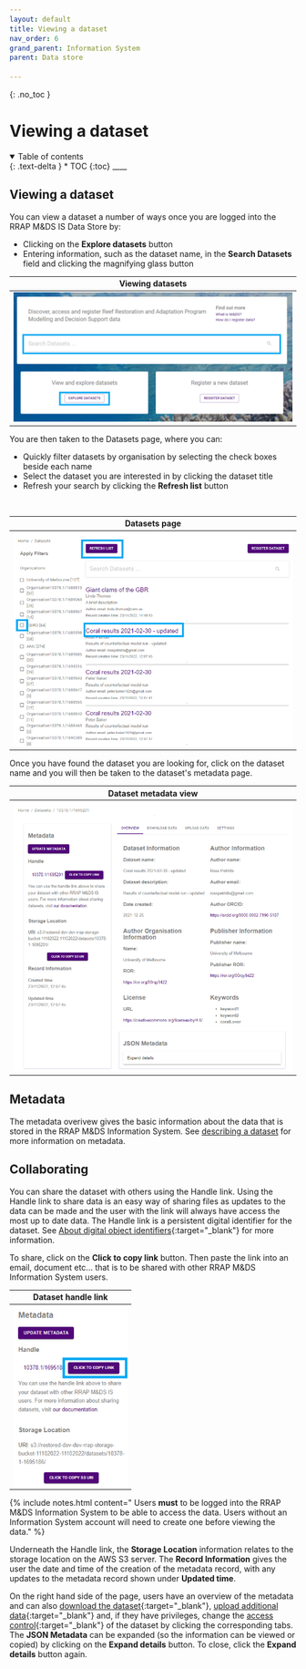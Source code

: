 ```yaml
---
layout: default
title: Viewing a dataset
nav_order: 6
grand_parent: Information System
parent: Data store

---
```

{: .no_toc }
# Viewing a dataset
<details  open markdown="block">
  <summary>
    Table of contents
  </summary>
{: .text-delta }
* TOC
{:toc}
____
</details>

## Viewing a dataset
You can view a dataset a number of ways once you are logged into the RRAP M&DS IS Data Store by:

* Clicking on the **Explore datasets** button
* Entering information, such as the dataset name, in the **Search Datasets** field and clicking the magnifying glass button



|                                     Viewing datasets                             |
| :-----------------------------------------------------------------------------: |
| <img src="../../assets/images/data_store/viewDataset.png" alt="drawing" width="600"/>      |

You are then taken to the Datasets page, where you can:
* Quickly filter datasets by organisation by selecting the check boxes beside each name
* Select the dataset you are interested in by clicking the dataset title 
* Refresh your search by clicking the **Refresh list** button

<br>

|                                     Datasets page                               |
| :-----------------------------------------------------------------------------: |
| <img src="../../assets/images/data_store/viewDataset2.png" alt="drawing" width="600"/>     |



Once you have found the dataset you are looking for, click on the dataset name and you will then be taken to the dataset's metadata page.

|                                   Dataset metadata view                     |
| :------------------------------------------------------------------------------: |
| <img src="../../assets/images/data_store/viewDataset3.png" alt="drawing" width="600"/>      |

## Metadata
The metadata overivew gives the basic information about the data that is stored in the RRAP M&DS Information System. See [describing a dataset](../data-store/describing-dataset.md) for more information on metadata.


## Collaborating
You can share the dataset with others using the Handle link. Using the Handle link to share data is an easy way of sharing files as updates to the data can be made and the user with the link will always have access the most up to date data.
The Handle link is a persistent digital identifier for the dataset. See [About digital object identifiers](../digital-object-identifiers.html){:target="\_blank"} for more information.  
  
To share, click on the **Click to copy link** button. Then paste the link into an email, document etc... that is to be shared with other RRAP M&DS Information System users. 

|                                     Dataset handle link                           |
| :-------------------------------------------------------------------------: |
|<img src="../../assets/images/data_store/shareDataset.png" alt="drawing" width="200" align ="left"/>      | 
 

{% include notes.html content=" Users <strong>must</strong> to be logged into the RRAP M&DS Information System to be able to access the data. Users without an Information System account will need to create one before viewing the data." %}

Underneath the Handle link, the **Storage Location** information relates to the storage location on the AWS S3 server. The **Record Information** gives the user the date and time of the creation of the metadata record, with any updates to the metadata record shown under **Updated time**.

On the right hand side of the page, users have an overview of the metadata and can also [download the dataset](../data-store/downloading-datasets.html){:target="\_blank"}, [upload additional data](../data-store/registering-and-uploading-a-dataset.html){:target="\_blank"} and, if they have privileges, change the [access control](../data-store/access-control.md){:target="\_blank"} of the dataset by clicking the corresponding tabs. The **JSON Metadata** can be expanded (so the information can be viewed or copied) by clicking on the **Expand details** button. To close, click the **Expand details** button again. 

